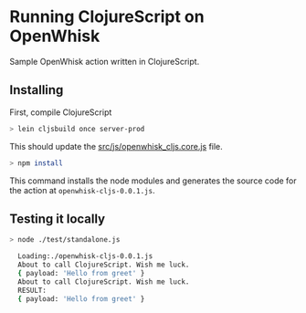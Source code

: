 Running ClojureScript on OpenWhisk
==================================

Sample OpenWhisk action written in ClojureScript.

## Installing

First, compile ClojureScript

```bash
> lein cljsbuild once server-prod
```
This should update the [src/js/openwhisk_cljs.core.js](src/js/openwhisk_cljs.core.js) file.

 ```bash
 > npm install
 ```

This command installs the node modules and generates the source code for the action at `openwhisk-cljs-0.0.1.js`.

## Testing it locally

```bash
> node ./test/standalone.js 

  Loading:./openwhisk-cljs-0.0.1.js
  About to call ClojureScript. Wish me luck.
  { payload: 'Hello from greet' }
  About to call ClojureScript. Wish me luck.
  RESULT:
  { payload: 'Hello from greet' }
```
